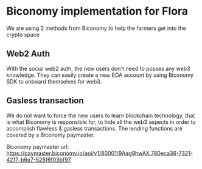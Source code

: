# Biconomy implementation for Flora
We are using 2 methods from Biconomy to help the farmers get into the crypto space
## Web2 Auth
With the social web2 auth, the new users don't need to posses any web3 knowledge. They can easily create a new EOA account by using Biconomy SDK to onboard themselves for web3. 
## Gasless transaction
We do not want to force the new users to learn blockchain technology, that is what Biconomy is responsible for, to hide all the web3 aspects in order to accomplish flawless & gasless transactions. The lending functions are covered by a Biconomy paymaster.

Biconomy paymaster url: https://paymaster.biconomy.io/api/v1/80001/9Aag9hwAX.780eca36-7321-4217-b6e7-526f6f03bf97
